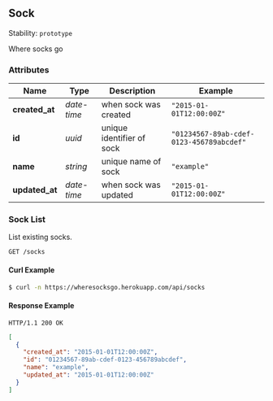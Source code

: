 ## <a name="resource-sock">Sock</a>

Stability: `prototype`

Where socks go

### Attributes

| Name | Type | Description | Example |
| ------- | ------- | ------- | ------- |
| **created_at** | *date-time* | when sock was created | `"2015-01-01T12:00:00Z"` |
| **id** | *uuid* | unique identifier of sock | `"01234567-89ab-cdef-0123-456789abcdef"` |
| **name** | *string* | unique name of sock | `"example"` |
| **updated_at** | *date-time* | when sock was updated | `"2015-01-01T12:00:00Z"` |

### Sock List

List existing socks.

```
GET /socks
```


#### Curl Example

```bash
$ curl -n https://wheresocksgo.herokuapp.com/api/socks
```


#### Response Example

```
HTTP/1.1 200 OK
```

```json
[
  {
    "created_at": "2015-01-01T12:00:00Z",
    "id": "01234567-89ab-cdef-0123-456789abcdef",
    "name": "example",
    "updated_at": "2015-01-01T12:00:00Z"
  }
]
```


